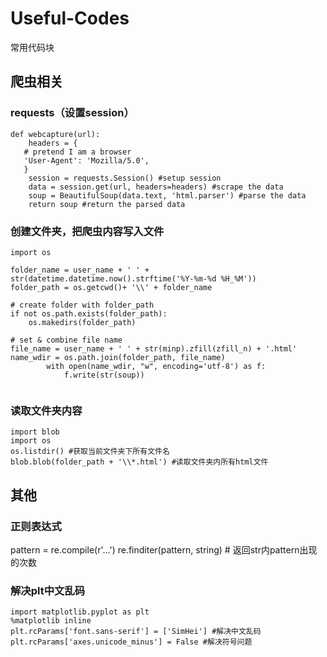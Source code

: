 # Useful-Codes
常用代码块

## 爬虫相关

### requests（设置session）
```
def webcapture(url):
    headers = {
   # pretend I am a browser
   'User-Agent': 'Mozilla/5.0',
   }
    session = requests.Session() #setup session
    data = session.get(url, headers=headers) #scrape the data
    soup = BeautifulSoup(data.text, 'html.parser') #parse the data
    return soup #return the parsed data
```


### 创建文件夹，把爬虫内容写入文件
```
import os 

folder_name = user_name + ' ' + str(datetime.datetime.now().strftime('%Y-%m-%d %H_%M'))
folder_path = os.getcwd()+ '\\' + folder_name

# create folder with folder_path
if not os.path.exists(folder_path):
    os.makedirs(folder_path)

# set & combine file name
file_name = user_name + ' ' + str(minp).zfill(zfill_n) + '.html'
name_wdir = os.path.join(folder_path, file_name)
        with open(name_wdir, "w", encoding='utf-8') as f:
            f.write(str(soup))
            
```

### 读取文件夹内容
```
import blob
import os
os.listdir() #获取当前文件夹下所有文件名
blob.blob(folder_path + '\\*.html') #读取文件夹内所有html文件
```


    
##  其他
### 正则表达式
pattern = re.compile(r'...')
re.finditer(pattern, string) # 返回str内pattern出现的次数

### 解决plt中文乱码
```
import matplotlib.pyplot as plt
%matplotlib inline
plt.rcParams['font.sans-serif'] = ['SimHei'] #解决中文乱码
plt.rcParams['axes.unicode_minus'] = False #解决符号问题
```
